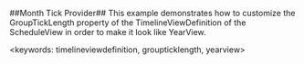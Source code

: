 ##Month Tick Provider##
This example demonstrates how to customize the GroupTickLength property of the TimelineViewDefinition of the ScheduleView in order to make it look like YearView.

<keywords: timelineviewdefinition, groupticklength, yearview>